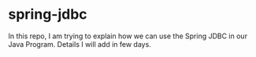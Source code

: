 # spring-jdbc
In this repo, I am trying to explain how we can use the Spring JDBC in our Java Program. Details I will add in few days.
